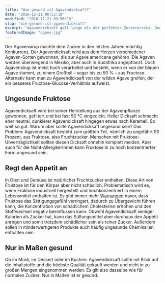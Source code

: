 ```yaml
---
title: "Wie gesund ist Agavendicksaft?"
date: "2016-12-21 08:52:18"
modified: "2016-12-21 09:56:19"
slug: "wie-gesund-ist-agavendicksaft"
excerpt: "Agavendicksaft galt lange als der perfekter Zuckerersatz. Doch wie gesund ist Agavendicksaft wirklich? "
featuredImage: "agave.jpg"
---
```


Der Agavensirup machte dem Zucker in den letzten Jahren mächtig Konkurrenz. Der Agavendicksaft wird aus dem Herzen verschiedener Agaven-Sorten gewonnen, die zur Agave americana gehören. Die Agaven werden überwiegend in Mexiko, aber auch in Südafrika angepflanzt. Doch Agavensirup ist meist hoch verarbeitet und besteht, wenn er von der blauen Agave stammt, zu einem Großteil – sogar bis zu 90 % – aus Fructose. Alternativ kann man zu Agavendicksaft von der wilden Agave greifen, der ein besseres Fructose-Glucose-Verhältnis aufweist.

## Ungesunde Fruktose

Agavendicksaft wird bei seiner Herstellung aus der Agavenpflanze gewonnen, gefiltert und bei fast 50 °C eingedickt. Heller Dicksaft schmeckt eher neutral, dunklerer Agavendicksaft hingegen etwas nach Karamell. So weit so gut. Warum aber sollte Agavendicksaft ungesund sein? Das Problem: Agavendicksaft besteht zum größten Teil, nämlich zu ungefährt 90 Prozent, aus Fruktose, also Fruchtzucker. Menschen mit Fruktose-Unverträglichkeit sollten diesen Dicksaft ohnehin komplett meiden. Aber auch für die Nicht-AllergikerInnen kann Fruktose in zu hoch konzentrierter Form ungesund sein.

## Regt den Appetit an

In Obst und Gemüse ist natürlicher Fruchtzucker enthalten. Diese Art von Fruktose ist für den Körper aber nicht schädlich. Problematisch wird es, wenn Fruktose industriell hergestellt und hochkonzentriert in einem Lebensmittel enthalten ist. Es gibt immer mehr [Warnungen](http://www.bfr.bund.de/cm/343/erhoehte_aufnahme_von_fruktose_ist_fuer_diabetiker_nicht_empfehlenswert.pdf) davor, dass Fruktose das Sättigungsgefühl verringert, dadurch zu Übergewicht führen kann, die Konzentration von schädlichem Cholesterien erhöhen und den Stoffwechsel negativ beeinflussen kann. Obwohl Agavendicksaft weniger Kalorien als Zucker hat, kann das Süßungsmittel aber durchaus den Appetit anregen und somit trotzdem schädlicher sein als reiner Zucker. Außerdem sollen in minderwertigeren Produkte auch häufig ungesunde Chemikalien enthalten sein.

## Nur in Maßen gesund

Ob im Müsli, im Dessert oder im Kuchen: Agavendicksaft sollte mit Blick auf die Inhaltstoffe und die höchste Qualität gekauft werden und nicht in zu großen Mengen eingenommen werden. Es gilt also dasselbe wie für normalen Zucker: Nur in Maßen ist er gesund.